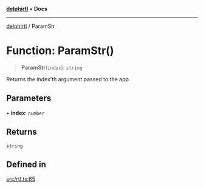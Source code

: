 [**delphirtl**](../README.md) • **Docs**

***

[delphirtl](../globals.md) / ParamStr

# Function: ParamStr()

> **ParamStr**(`index`): `string`

Returns the index'th argument passed to the app

## Parameters

• **index**: `number`

## Returns

`string`

## Defined in

[src/rtl.ts:65](https://github.com/chuacw/delphirtl/blob/df8a1102afe240ac0634e8cf60783cbd5a5ad06f/src/rtl.ts#L65)
